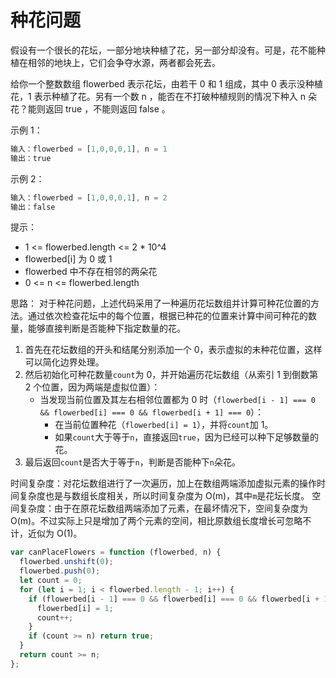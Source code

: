 # 种花问题

假设有一个很长的花坛，一部分地块种植了花，另一部分却没有。可是，花不能种植在相邻的地块上，它们会争夺水源，两者都会死去。

给你一个整数数组 flowerbed 表示花坛，由若干 0 和 1 组成，其中 0 表示没种植花，1 表示种植了花。另有一个数 n ，能否在不打破种植规则的情况下种入 n 朵花？能则返回 true ，不能则返回 false 。

示例 1：

```javascript
输入：flowerbed = [1,0,0,0,1], n = 1
输出：true
```

示例 2：

```javascript
输入：flowerbed = [1,0,0,0,1], n = 2
输出：false
```

提示：

- 1 <= flowerbed.length <= 2 \* 10^4
- flowerbed[i] 为 0 或 1
- flowerbed 中不存在相邻的两朵花
- 0 <= n <= flowerbed.length

思路：
对于种花问题，上述代码采用了一种遍历花坛数组并计算可种花位置的方法。通过依次检查花坛中的每个位置，根据已种花的位置来计算中间可种花的数量，能够直接判断是否能种下指定数量的花。

1. 首先在花坛数组的开头和结尾分别添加一个 0，表示虚拟的未种花位置，这样可以简化边界处理。
2. 然后初始化可种花数量`count`为 0，并开始遍历花坛数组（从索引 1 到倒数第 2 个位置，因为两端是虚拟位置）：
   - 当发现当前位置及其左右相邻位置都为 0 时（`flowerbed[i - 1] === 0 && flowerbed[i] === 0 && flowerbed[i + 1] === 0`）：
     - 在当前位置种花（`flowerbed[i] = 1`），并将`count`加 1。
     - 如果`count`大于等于`n`，直接返回`true`，因为已经可以种下足够数量的花。
3. 最后返回`count`是否大于等于`n`，判断是否能种下`n`朵花。

时间复杂度：对花坛数组进行了一次遍历，加上在数组两端添加虚拟元素的操作时间复杂度也是与数组长度相关，所以时间复杂度为 O(m)，其中`m`是花坛长度。
空间复杂度：由于在原花坛数组两端添加了元素，在最坏情况下，空间复杂度为 O(m)。不过实际上只是增加了两个元素的空间，相比原数组长度增长可忽略不计，近似为 O(1)。

```javascript
var canPlaceFlowers = function (flowerbed, n) {
  flowerbed.unshift(0);
  flowerbed.push(0);
  let count = 0;
  for (let i = 1; i < flowerbed.length - 1; i++) {
    if (flowerbed[i - 1] === 0 && flowerbed[i] === 0 && flowerbed[i + 1] === 0) {
      flowerbed[i] = 1;
      count++;
    }
    if (count >= n) return true;
  }
  return count >= n;
};
```
